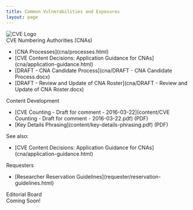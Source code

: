 ```yaml
---
title: Common Vulnerabilities and Exposures
layout: page
---
```


<img class="center-block img-responsive" src="{{ site.baseurl }}/img/cve-logo-600.png" alt="CVE Logo" />

<div class="row">

  <div class="col-md-6">
    <div class="panel panel-default">
      <div class="panel-heading">
        <div class="panel-title">CVE Numbering Authorities (CNAs)</div>
      </div>
      <div class="panel-body">
        <ul>
          <li markdown="span">[CNA Processes](cna/processes.html)</li>
          <li markdown="span">[CVE Content Decisions: Application Guidance for CNAs](cna/application-guidance.html)</li>
          <li markdown="span">[DRAFT - CNA Candidate Process](cna/DRAFT - CNA Candidate Process.docx)</li>
          <li markdown="span">[DRAFT - Review and Update of CNA Roster](cna/DRAFT - Review and Update of CNA Roster.docx)</li>
        </ul>
      </div>
    </div>
  </div>

  <div class="col-md-6">
    <div class="panel panel-default">
      <div class="panel-heading">
        <div class="panel-title">Content Development</div>
      </div>
      <div class="panel-body">
        <ul>
          <li markdown="span">[CVE Counting - Draft for comment - 2016-03-22](content/CVE Counting - Draft for comment - 2016-03-22.pdf) (PDF)</li>
          <li markdown="span">[Key Details Phrasing](content/key-details-phrasing.pdf) (PDF)</li>
        </ul>
        <p>See also:</p>
        <ul>
          <li markdown="span">[CVE Content Decisions: Application Guidance for CNAs](cna/application-guidance.html)</li>
        </ul>
      </div>
    </div>
  </div>

</div>

<div class="row">

  <div class="col-md-6">
    <div class="panel panel-default">
      <div class="panel-heading">
        <div class="panel-title">Requesters</div>
      </div>
      <div class="panel-body">
        <ul>
          <li markdown="span">[Researcher Reservation Guidelines](requester/reservation-guidelines.html)</li>
        </ul>
      </div>
    </div>
  </div>

  <div class="col-md-6">
    <div class="panel panel-default">
      <div class="panel-heading">
        <div class="panel-title">Editorial Board</div>
      </div>
      <div class="panel-body">
        <div class="alert alert-info">Coming Soon!</div>
      </div>
    </div>
  </div>

</div>
